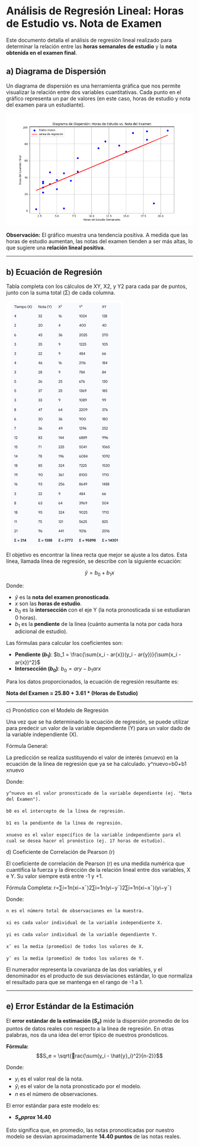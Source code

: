 # Análisis de Regresión Lineal: Horas de Estudio vs. Nota de Examen

Este documento detalla el análisis de regresión lineal realizado para determinar la relación entre las **horas semanales de estudio** y la **nota obtenida en el examen final**.

## a) Diagrama de Dispersión

Un diagrama de dispersión es una herramienta gráfica que nos permite visualizar la relación entre dos variables cuantitativas. Cada punto en el gráfico representa un par de valores (en este caso, horas de estudio y nota del examen para un estudiante).

![Diagrama de Dispersión con Datos Reales](img/figura_1.png)

**Observación:** El gráfico muestra una tendencia positiva. A medida que las horas de estudio aumentan, las notas del examen tienden a ser más altas, lo que sugiere una **relación lineal positiva**.

---

## b) Ecuación de Regresión

Tabla completa con los cálculos de XY, X2, y Y2 para cada par de puntos, junto con la suma total (Σ) de cada columna.

![Ecuación de Regresión](<img/ecuacion de regresion.png>)

El objetivo es encontrar la línea recta que mejor se ajuste a los datos. Esta línea, llamada línea de regresión, se describe con la siguiente ecuación:

$$\hat{y} = b_0 + b_1 x$$

Donde:
- $\hat{y}$ es la **nota del examen pronosticada**.
- $x$ son las **horas de estudio**.
- $b_0$ es la **intersección** con el eje Y (la nota pronosticada si se estudiaran 0 horas).
- $b_1$ es la **pendiente** de la línea (cuánto aumenta la nota por cada hora adicional de estudio).

Las fórmulas para calcular los coeficientes son:
- **Pendiente ($b_1$)**: $b_1 = \frac{\sum(x_i -  ar{x})(y_i -  ar{y})}{\sum(x_i -  ar{x})^2}$
- **Intersección ($b_0$)**: $b_0 =  ar{y} - b_1  ar{x}$

Para los datos proporcionados, la ecuación de regresión resultante es:

**Nota del Examen = 25.80 + 3.61 * (Horas de Estudio)**

---

c) Pronóstico con el Modelo de Regresión

Una vez que se ha determinado la ecuación de regresión, se puede utilizar para predecir un valor de la variable dependiente (Y) para un valor dado de la variable independiente (X).

Fórmula General:

La predicción se realiza sustituyendo el valor de interés (xnuevo​) en la ecuación de la línea de regresión que ya se ha calculado.
y^​nuevo​=b0​+b1​xnuevo​

Donde:

    y^​nuevo​ es el valor pronosticado de la variable dependiente (ej. "Nota del Examen").

    b0​ es el intercepto de la línea de regresión.

    b1​ es la pendiente de la línea de regresión.

    xnuevo​ es el valor específico de la variable independiente para el cual se desea hacer el pronóstico (ej. 17 horas de estudio).

d) Coeficiente de Correlación de Pearson (r)

El coeficiente de correlación de Pearson (r) es una medida numérica que cuantifica la fuerza y la dirección de la relación lineal entre dos variables, X e Y. Su valor siempre está entre -1 y +1.

Fórmula Completa:
r=∑i=1n​(xi​−xˉ)2∑i=1n​(yi​−yˉ​)2​∑i=1n​(xi​−xˉ)(yi​−yˉ​)​

Donde:

    n es el número total de observaciones en la muestra.

    xi​ es cada valor individual de la variable independiente X.

    yi​ es cada valor individual de la variable dependiente Y.

    xˉ es la media (promedio) de todos los valores de X.

    yˉ​ es la media (promedio) de todos los valores de Y.

El numerador representa la covarianza de las dos variables, y el denominador es el producto de sus desviaciones estándar, lo que normaliza el resultado para que se mantenga en el rango de -1 a 1.

---

## e) Error Estándar de la Estimación

El **error estándar de la estimación ($S_e$)** mide la dispersión promedio de los puntos de datos reales con respecto a la línea de regresión. En otras palabras, nos da una idea del error típico de nuestros pronósticos.

**Fórmula:**
$$S_e = \sqrt{rac{\sum(y_i - \hat{y}_i)^2}{n-2}}$$

Donde:
- $y_i$ es el valor real de la nota.
- $\hat{y}_i$ es el valor de la nota pronosticado por el modelo.
- $n$ es el número de observaciones.

El error estándar para este modelo es:

- **$S_e  pprox$ 14.40**

Esto significa que, en promedio, las notas pronosticadas por nuestro modelo se desvían aproximadamente **14.40 puntos** de las notas reales.